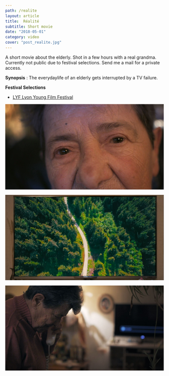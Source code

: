 ```yaml
---
path: /realite
layout: article
title:  Réalité
subtitle: Short movie
date: "2018-05-01"
category: video
cover: "post_realite.jpg"
---
```


A short movie about the elderly. Shot in a few hours with a real grandma. Currently not public due to festival selections. Send me a mail for a private access.

__Synopsis__ : The everydaylife of an elderly gets interrupted by a TV failure.

__Festival Selections__
* [LYF Lyon Young Film Festival](http://lyonyoungfilmfest.fr/)


![photo](screen3.jpg)


![photo](screen1.jpg)


![photo](screen2.jpg)




